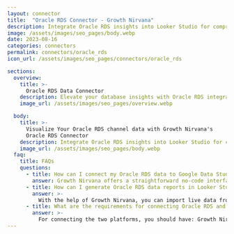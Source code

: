 ```yaml
---
layout: connector
title:  "Oracle RDS Connector - Growth Nirvana"
description: Integrate Oracle RDS insights into Looker Studio for comprehensive database analytics that guide your data management strategies.
image: /assets/images/seo_pages/body.webp
date: 2023-08-16
categories: connectors
permalink: connectors/oracle_rds
icon_url: /assets/images/seo_pages/connectors/oracle_rds

sections:
  overview:
    title: >-
      Oracle RDS Data Connector
    description: Elevate your database insights with Oracle RDS integration. Seamlessly merge Oracle RDS database data with Looker Studio's analytical capabilities, unlocking insights that drive database performance strategies, data optimization, and operational excellence.
    image_url: /assets/images/seo_pages/overview.webp

  body:
    title: >-
      Visualize Your Oracle RDS channel data with Growth Nirvana's
      Oracle RDS Connector
    description: Integrate Oracle RDS insights into Looker Studio for comprehensive database analytics that guide your data management strategies.
    image_url: /assets/images/seo_pages/body.webp
  faq:
    title: FAQs
    questions:
      - title: How can I connect my Oracle RDS data to Google Data Studio/Looker Studio?
        answer: Growth Nirvana offers a straightforward no-code interface to connect to Oracle RDS data sources.
      - title: How can I generate Oracle RDS data reports in Looker Studio?
        answer: >-
          With the help of Growth Nirvana, you can import live data from Oracle RDS into Looker Studio. These data can be viewed in charts, tables, and dashboards to generate branded reports that can be shared instantly.
      - title: What are the requirements for connecting Oracle RDS and Looker Studio?
        answer: >-
          For connecting the two platforms, you should have: Growth Nirvana Account and Oracle RDS Ads Account
---
```

